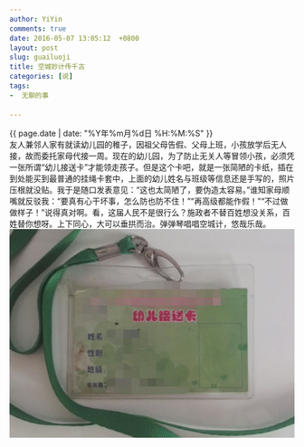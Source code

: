 ```yaml
---
author: YiYin
comments: true
date: 2016-05-07 13:05:12  +0800
layout: post
slug: guailuoji
title: 空城妙计传千古
categories: [说]
tags:
-  无聊的事

---
```

<div class="saying">
<div class="timestamp">{{ page.date | date: "%Y年%m月%d日 %H:%M:%S" }}</div>
友人兼邻人家有就读幼儿园的稚子，因祖父母告假、父母上班，小孩放学后无人接，故而委托家母代接一周。现在的幼儿园，为了防止无关人等冒领小孩，必须凭一张所谓“幼儿接送卡”才能领走孩子。但是这个卡吧，就是一张简陋的卡纸，插在到处能买到最普通的挂绳卡套中，上面的幼儿姓名与班级等信息还是手写的，照片压根就没贴。我于是随口发表意见：“这也太简陋了，要伪造太容易。”谁知家母顺嘴就反驳我：“要真有心干坏事，怎么防也防不住！”“再高级都能作假！”“不过做做样子！”说得真对啊。看，这届人民不是很行么？施政者不替百姓想没关系，百姓替你想呀。上下同心，大可以垂拱而治。弹弹琴唱唱空城计，悠哉乐哉。
<img src="\public\images\yejsk.jpg" alt="">

</div>
